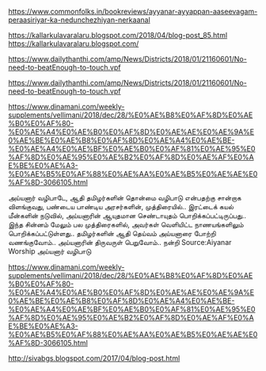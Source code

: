 https://www.commonfolks.in/bookreviews/ayyanar-ayyappan-aaseevagam-peraasiriyar-ka-nedunchezhiyan-nerkaanal

https://kallarkulavaralaru.blogspot.com/2018/04/blog-post_85.html
https://kallarkulavaralaru.blogspot.com/

https://www.dailythanthi.com/amp/News/Districts/2018/01/21160601/No-need-to-beatEnough-to-touch.vpf

https://www.dailythanthi.com/amp/News/Districts/2018/01/21160601/No-need-to-beatEnough-to-touch.vpf

https://www.dinamani.com/weekly-supplements/vellimani/2018/dec/28/%E0%AE%B8%E0%AF%8D%E0%AE%B0%E0%AF%80-%E0%AE%A4%E0%AE%B0%E0%AF%8D%E0%AE%AE%E0%AE%9A%E0%AE%BE%E0%AE%B8%E0%AF%8D%E0%AE%A4%E0%AE%BE-%E0%AE%A4%E0%AE%BF%E0%AE%B0%E0%AF%81%E0%AE%95%E0%AF%8D%E0%AE%95%E0%AE%B2%E0%AF%8D%E0%AE%AF%E0%AE%BE%E0%AE%A3-%E0%AE%B5%E0%AF%88%E0%AE%AA%E0%AE%B5%E0%AE%AE%E0%AF%8D-3066105.html


அய்யனார் வழிபாடே, ஆதி தமிழர்களின் தொன்மை வழிபாடு என்பதற்கு சான்றாக விளங்குவது, பண்டைய பாண்டிய அரசர்களின், முத்திரையில்.. இரட்டைக் கயல் மீன்களின் நடுவில், அய்யனாரின் ஆயுதமான செண்டாயுதம் பொறிக்கப்பட்டிருப்பது.. இந்த சின்னம் மேலும் பல முத்திரைகளில், அவர்கள் வெளியிட்ட நாணயங்களிலும் பொறிக்கப்பட்டுள்ளது.. தமிழர்களின் ஆதி தெய்வம் அய்யனாரை போற்றி வணங்குவோம்.. அய்யனாரின் திருவருள் பெறுவோம்..
நன்றி Source:Aiyanar Worship அய்யனார் வழிபாடு


https://www.dinamani.com/weekly-supplements/vellimani/2018/dec/28/%E0%AE%B8%E0%AF%8D%E0%AE%B0%E0%AF%80-%E0%AE%A4%E0%AE%B0%E0%AF%8D%E0%AE%AE%E0%AE%9A%E0%AE%BE%E0%AE%B8%E0%AF%8D%E0%AE%A4%E0%AE%BE-%E0%AE%A4%E0%AE%BF%E0%AE%B0%E0%AF%81%E0%AE%95%E0%AF%8D%E0%AE%95%E0%AE%B2%E0%AF%8D%E0%AE%AF%E0%AE%BE%E0%AE%A3-%E0%AE%B5%E0%AF%88%E0%AE%AA%E0%AE%B5%E0%AE%AE%E0%AF%8D-3066105.html



http://sivabgs.blogspot.com/2017/04/blog-post.html


